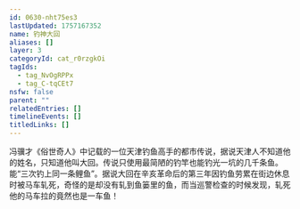 ```yaml
---
id: 0630-nht75es3
lastUpdated: 1757167352
name: 钓神大回
aliases: []
layer: 3
categoryId: cat_r0rzgkOi
tagIds:
  - tag_NvOgRPPx
  - tag_C-tqCEt7
nsfw: false
parent: ""
relatedEntries: []
timelineEvents: []
titledLinks: []
---
```


冯骥才《俗世奇人》中记载的一位天津钓鱼高手的都市传说，据说天津人不知道他的姓名，只知道他叫大回。传说只使用最简陋的钓竿也能钓光一坑的几千条鱼。能“三次钓上同一条鲤鱼”。据说大回在辛亥革命后的第三年因钓鱼劳累在街边休息时被马车轧死，奇怪的是却没有轧到鱼篓里的鱼，而当巡警检查的时候发现，轧死他的马车拉的竟然也是一车鱼！